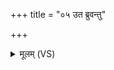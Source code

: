 +++
title = "०५ उत ब्रुवन्तु"

+++
<details><summary>मूलम् (VS)</summary>

उ॒त ब्रु॑वन्तु नो॒ निदो॒ निर॒न्यत॑श्चिदारत। दधा॑ना॒ इन्द्र॒ इद्दुवः॑ ॥
</details>